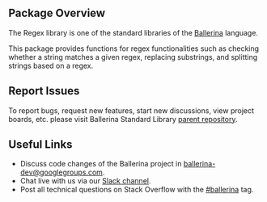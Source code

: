 ## Package Overview

The Regex library is one of the standard libraries of the <a target="_blank" href="https://ballerina.io/">Ballerina</a> language.

This package provides functions for regex functionalities such as checking whether a string matches a given regex, replacing substrings, and splitting strings based on a regex.

## Report Issues

To report bugs, request new features, start new discussions, view project boards, etc. please visit Ballerina Standard Library [parent repository](https://github.com/ballerina-platform/ballerina-standard-library).

## Useful Links

* Discuss code changes of the Ballerina project in [ballerina-dev@googlegroups.com](mailto:ballerina-dev@googlegroups.com).
* Chat live with us via our [Slack channel](https://ballerina.io/community/slack/).
* Post all technical questions on Stack Overflow with the [#ballerina](https://stackoverflow.com/questions/tagged/ballerina) tag.
